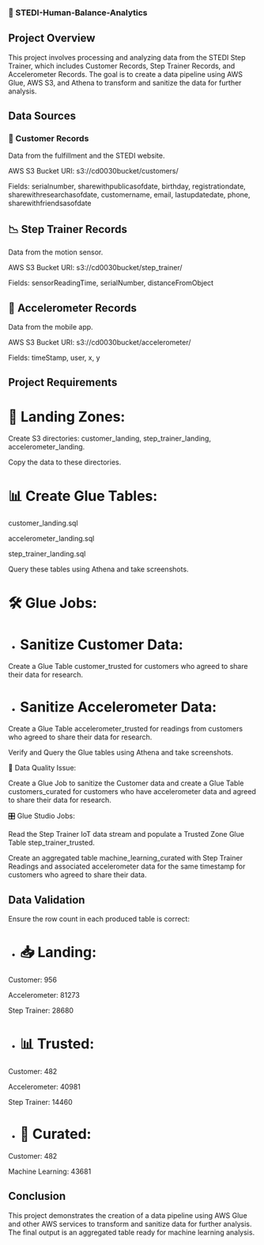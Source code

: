 ### 🚀 STEDI-Human-Balance-Analytics
## Project Overview
This project involves processing and analyzing data from the STEDI Step Trainer, which includes Customer Records, Step Trainer Records, and Accelerometer Records. The goal is to create a data pipeline using AWS Glue, AWS S3, and Athena to transform and sanitize the data for further analysis.

## Data Sources
### 📂 Customer Records
Data from the fulfillment and the STEDI website.

AWS S3 Bucket URI: s3://cd0030bucket/customers/

Fields: serialnumber, sharewithpublicasofdate, birthday, registrationdate, sharewithresearchasofdate, customername, email, lastupdatedate, phone, sharewithfriendsasofdate

## 📉 Step Trainer Records
Data from the motion sensor.

AWS S3 Bucket URI: s3://cd0030bucket/step_trainer/

Fields: sensorReadingTime, serialNumber, distanceFromObject

## 📱 Accelerometer Records
Data from the mobile app.

AWS S3 Bucket URI: s3://cd0030bucket/accelerometer/

Fields: timeStamp, user, x, y

## Project Requirements
# 🚀 Landing Zones:

Create S3 directories: customer_landing, step_trainer_landing, accelerometer_landing.

Copy the data to these directories.

# 📊 Create Glue Tables:

customer_landing.sql

accelerometer_landing.sql

step_trainer_landing.sql

Query these tables using Athena and take screenshots.

# 🛠️ Glue Jobs:

- # Sanitize Customer Data:

Create a Glue Table customer_trusted for customers who agreed to share their data for research.

- # Sanitize Accelerometer Data:

Create a Glue Table accelerometer_trusted for readings from customers who agreed to share their data for research.

Verify and Query the Glue tables using Athena and take screenshots.

🚨 Data Quality Issue:

Create a Glue Job to sanitize the Customer data and create a Glue Table customers_curated for customers who have accelerometer data and agreed to share their data for research.

🎛️ Glue Studio Jobs:

Read the Step Trainer IoT data stream and populate a Trusted Zone Glue Table step_trainer_trusted.

Create an aggregated table machine_learning_curated with Step Trainer Readings and associated accelerometer data for the same timestamp for customers who agreed to share their data.

## Data Validation
Ensure the row count in each produced table is correct:

- # 📥 Landing:

Customer: 956

Accelerometer: 81273

Step Trainer: 28680

- # 📊 Trusted:

Customer: 482

Accelerometer: 40981

Step Trainer: 14460

- # 📑 Curated:

Customer: 482

Machine Learning: 43681


## Conclusion
This project demonstrates the creation of a data pipeline using AWS Glue and other AWS services to transform and sanitize data for further analysis. The final output is an aggregated table ready for machine learning analysis.
